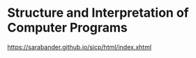# Structure and Interpretation of Computer Programs
https://sarabander.github.io/sicp/html/index.xhtml
